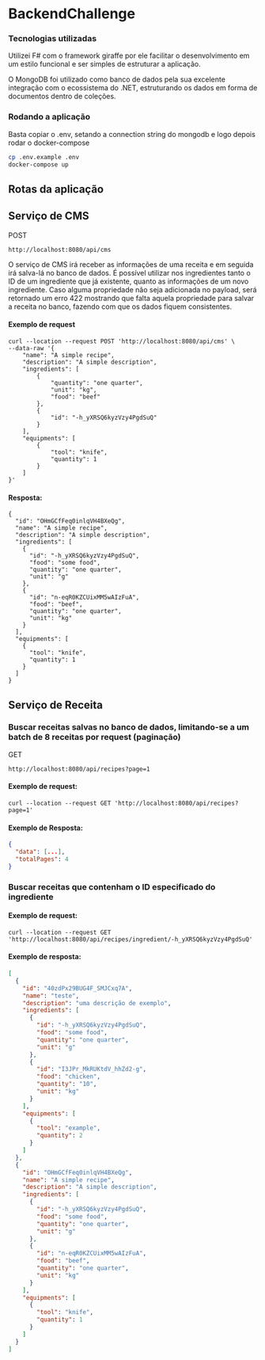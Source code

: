 # BackendChallenge

### Tecnologias utilizadas
Utilizei F# com o framework giraffe por ele facilitar o desenvolvimento em um estilo funcional e ser simples de estruturar a aplicação.

O MongoDB foi utilizado como banco de dados pela sua excelente integração com o ecossistema do .NET, estruturando os dados em forma de documentos dentro de coleções.

### Rodando a aplicação
Basta copiar o .env, setando a connection string do mongodb e logo depois rodar o docker-compose
```bash
cp .env.example .env
docker-compose up
```

## Rotas da aplicação

## Serviço de CMS
POST
```
http://localhost:8080/api/cms
```
O serviço de CMS irá receber as informações de uma receita e em seguida irá salva-lá no banco de dados. É possível utilizar nos ingredientes tanto o ID de um ingrediente que já existente, quanto as informações de um novo ingrediente.
Caso alguma propriedade não seja adicionada no payload, será retornado um erro 422 mostrando que falta aquela propriedade para salvar a receita no banco, fazendo com que os dados fiquem consistentes.

#### Exemplo de request
```curl
curl --location --request POST 'http://localhost:8080/api/cms' \
--data-raw '{
    "name": "A simple recipe",
    "description": "A simple description",
    "ingredients": [
        {
            "quantity": "one quarter",
            "unit": "kg",
            "food": "beef"
        },
        {
            "id": "-h_yXRSQ6kyzVzy4PgdSuQ"
        }
    ],
    "equipments": [
        {
            "tool": "knife",
            "quantity": 1
        }
    ]
}'
```
#### Resposta: 
```
{
  "id": "OHmGCfFeq0inlqVH4BXeQg",
  "name": "A simple recipe",
  "description": "A simple description",
  "ingredients": [
    {
      "id": "-h_yXRSQ6kyzVzy4PgdSuQ",
      "food": "some food",
      "quantity": "one quarter",
      "unit": "g"
    },
    {
      "id": "n-eqR0KZCUixMM5wAIzFuA",
      "food": "beef",
      "quantity": "one quarter",
      "unit": "kg"
    }
  ],
  "equipments": [
    {
      "tool": "knife",
      "quantity": 1
    }
  ]
}
```

## Serviço de Receita

### Buscar receitas salvas no banco de dados, limitando-se a um batch de 8 receitas por request (paginação)
GET
```
http://localhost:8080/api/recipes?page=1
```
#### Exemplo de request:
```
curl --location --request GET 'http://localhost:8080/api/recipes?page=1'
```
#### Exemplo de Resposta:
```json
{
  "data": [...],
  "totalPages": 4
}
```
### Buscar receitas que contenham o ID especificado do ingrediente
#### Exemplo de request:
```
curl --location --request GET 'http://localhost:8080/api/recipes/ingredient/-h_yXRSQ6kyzVzy4PgdSuQ'
```
#### Exemplo de resposta:
```json
[
  {
    "id": "40zdPx29BUG4F_SMJCxq7A",
    "name": "teste",
    "description": "uma descrição de exemplo",
    "ingredients": [
      {
        "id": "-h_yXRSQ6kyzVzy4PgdSuQ",
        "food": "some food",
        "quantity": "one quarter",
        "unit": "g"
      },
      {
        "id": "I3JPr_MkRUKtdV_hhZd2-g",
        "food": "chicken",
        "quantity": "10",
        "unit": "kg"
      }
    ],
    "equipments": [
      {
        "tool": "example",
        "quantity": 2
      }
    ]
  },
  {
    "id": "OHmGCfFeq0inlqVH4BXeQg",
    "name": "A simple recipe",
    "description": "A simple description",
    "ingredients": [
      {
        "id": "-h_yXRSQ6kyzVzy4PgdSuQ",
        "food": "some food",
        "quantity": "one quarter",
        "unit": "g"
      },
      {
        "id": "n-eqR0KZCUixMM5wAIzFuA",
        "food": "beef",
        "quantity": "one quarter",
        "unit": "kg"
      }
    ],
    "equipments": [
      {
        "tool": "knife",
        "quantity": 1
      }
    ]
  }
]
```
